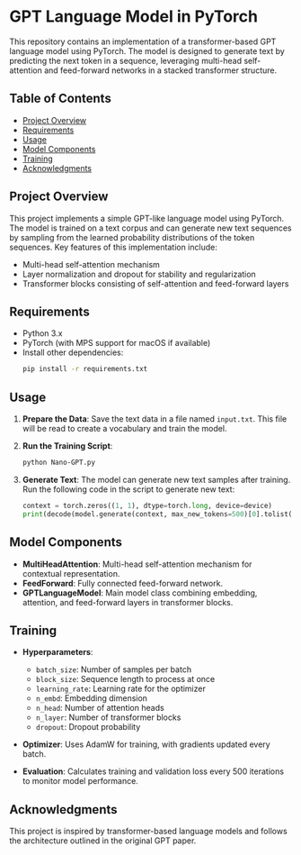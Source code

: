 # GPT Language Model in PyTorch

This repository contains an implementation of a transformer-based GPT language model using PyTorch. The model is designed to generate text by predicting the next token in a sequence, leveraging multi-head self-attention and feed-forward networks in a stacked transformer structure.

## Table of Contents
- [Project Overview](#project-overview)
- [Requirements](#requirements)
- [Usage](#usage)
- [Model Components](#model-components)
- [Training](#training)
- [Acknowledgments](#acknowledgments)

## Project Overview
This project implements a simple GPT-like language model using PyTorch. The model is trained on a text corpus and can generate new text sequences by sampling from the learned probability distributions of the token sequences. Key features of this implementation include:
- Multi-head self-attention mechanism
- Layer normalization and dropout for stability and regularization
- Transformer blocks consisting of self-attention and feed-forward layers

## Requirements
- Python 3.x
- PyTorch (with MPS support for macOS if available)
- Install other dependencies:
    ```bash
    pip install -r requirements.txt
    ```

## Usage
1. **Prepare the Data**: Save the text data in a file named `input.txt`. This file will be read to create a vocabulary and train the model.
2. **Run the Training Script**:
    ```bash
    python Nano-GPT.py
    ```

3. **Generate Text**: The model can generate new text samples after training. Run the following code in the script to generate new text:
    ```python
    context = torch.zeros((1, 1), dtype=torch.long, device=device)
    print(decode(model.generate(context, max_new_tokens=500)[0].tolist()))
    ```

## Model Components
- **MultiHeadAttention**: Multi-head self-attention mechanism for contextual representation.
- **FeedForward**: Fully connected feed-forward network.
- **GPTLanguageModel**: Main model class combining embedding, attention, and feed-forward layers in transformer blocks.

## Training
- **Hyperparameters**:
  - `batch_size`: Number of samples per batch
  - `block_size`: Sequence length to process at once
  - `learning_rate`: Learning rate for the optimizer
  - `n_embd`: Embedding dimension
  - `n_head`: Number of attention heads
  - `n_layer`: Number of transformer blocks
  - `dropout`: Dropout probability

- **Optimizer**: Uses AdamW for training, with gradients updated every batch.

- **Evaluation**: Calculates training and validation loss every 500 iterations to monitor model performance.

## Acknowledgments
This project is inspired by transformer-based language models and follows the architecture outlined in the original GPT paper.

